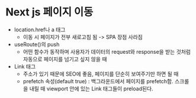 # Next js 페이지 이동

- location.href나 a 태그
  - 이동 시 페이지가 전부 새로고침 됨 -> SPA 장점 사라짐
- useRoute()의 push
  - 어떤 함수가 동작하며 사용자가 데이터의 request와 response을 받는 것처럼 자동으로 페이지를 넘기고 싶지 않을 때
- Link 태그
  - 주소가 있기 때문에 SEO에 좋음, 페이지를 단순히 보여주기만 하면 될 때
  - prefetch 속성(default true) : 백그라운드에서 페이지를 prefetch함. 스크롤을 내릴 때 viewport 안에 있는 Link 태그들이 preload된다.
